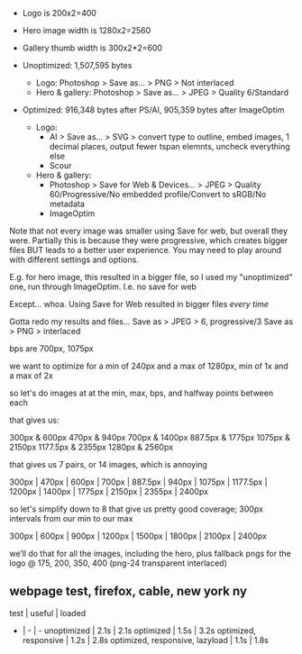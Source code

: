 * Logo is 200x2=400
* Hero image width is 1280x2=2560
* Gallery thumb width is 300x2*2=600

* Unoptimized: 1,507,595 bytes
	* Logo: Photoshop > Save as… > PNG > Not interlaced
	* Hero & gallery: Photoshop > Save as… > JPEG > Quality 6/Standard
* Optimized: 916,348 bytes after PS/AI, 905,359 bytes after ImageOptim
	* Logo:
		* AI > Save as… > SVG > convert type to outline,  embed images, 1 decimal places, output fewer tspan elemnts, uncheck everything else
		* Scour
	* Hero & gallery:
		* Photoshop > Save for Web & Devices… > JPEG > Quality 60/Progressive/No embedded profile/Convert to sRGB/No metadata
		* ImageOptim

Note that not every image was smaller using Save for web, but overall they were. Partially this is because they were progressive, which creates bigger files BUT leads to a better user experience. You may need to play around with different settings and options.

E.g. for hero image, this resulted in a bigger file, so I used my "unoptimized" one, run through ImageOptim. I.e. no save for web

Except… whoa. Using Save for Web resulted in bigger files *every time*

Gotta redo my results and files…
Save as > JPEG > 6, progressive/3
Save as > PNG > interlaced



bps are 700px, 1075px

we want to optimize for a min of 240px and a max of 1280px, min of 1x and a max of 2x

so let's do images at at the min, max, bps, and halfway points between each

that gives us:

300px & 600px
470px & 940px
700px & 1400px
887.5px & 1775px
1075px & 2150px
1177.5px & 2355px
1280px & 2560px

that gives us 7 pairs, or 14 images, which is annoying

300px | 470px | 600px | 700px | 887.5px | 940px | 1075px | 1177.5px | 1200px | 1400px | 1775px | 2150px | 2355px | 2400px

so let's simplify down to 8 that give us pretty good coverage; 300px intervals from our min to our max

300px | 600px | 900px | 1200px | 1500px | 1800px | 2100px | 2400px

we’ll do that for all the images, including the hero, plus fallback pngs for the logo @ 175, 200, 350, 400 (png-24 transparent interlaced)

## webpage test, firefox, cable, new york ny
test | useful | loaded
- | - | -
unoptimized | 2.1s | 2.1s
optimized | 1.5s | 3.2s
optimized, responsive | 1.2s | 2.8s
optimized, responsive, lazyload | 1.1s | 1.8s

